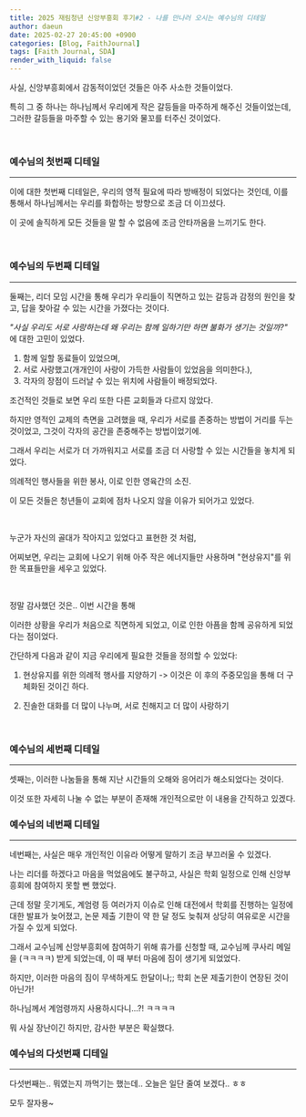 ```yaml
---
title: 2025 재림청년 신앙부흥회 후기#2 - 나를 만나러 오시는 예수님의 디테일
author: daeun
date: 2025-02-27 20:45:00 +0900
categories: [Blog, FaithJournal]
tags: [Faith Journal, SDA]
render_with_liquid: false
---
```


사실, 신앙부흥회에서 감동적이었던 것들은 아주 사소한 것들이었다. 

특히 그 중 하나는 하나님께서 우리에게 작은 갈등들을 마주하게 해주신 것들이었는데, 그러한 갈등들을 마주할 수 있는 용기와 물꼬를 터주신 것이었다. 

<br>

### 예수님의 첫번째 디테일

--- 

이에 대한 첫번째 디테일은, 우리의 영적 필요에 따라 방배정이 되었다는 것인데, 이를 통해서 하나님께서는 우리를 화합하는 방향으로 조금 더 이끄셨다. 

이 곳에 솔직하게 모든 것들을 말 할 수 없음에 조금 안타까움을 느끼기도 한다. 

<span style="display: none;">
  
  첫번째는 우리의 필요에 따라 방배정이 되었다는 것이었는데, 여자방은 사실 서로 갈등이 있는 사람들 끼리 방이 배정이 되었었다. 
  
  불안정한 사람을 어려워 하던 한 언니와, 그 사람. 
  엄격한 사람들과, 통제를 어려워하고 상처받는 사람.
  묘한 울림에 서로 대화를 어려워 하는 사람들.. 

  그들이 서로 함께 시간을 보냄으로써, 함께 있어도 괜찮다는 위로와 위안을 받는 시간을 가지게 되었다. 
  
</span>

<br>

### 예수님의 두번째 디테일

--- 

둘째는, 리더 모임 시간을 통해 우리가 우리들이 직면하고 있는 갈등과 감정의 원인을 찾고, 답을 찾아갈 수 있는 시간을 가졌다는 것이다. 

*"사실 우리도 서로 사랑하는데 왜 우리는 함께 일하기만 하면 불화가 생기는 것일까?"* 에 대한 고민이 있었다. 

1) 함께 일할 동료들이 있었으며,
2) 서로 사랑했고(개개인이 사랑이 가득한 사람들이 있었음을 의미한다.),
3) 각자의 장점이 드러날 수 있는 위치에 사람들이 배정되었다.

조건적인 것들로 보면 우리 또한 다른 교회들과 다르지 않았다.

하지만 영적인 교제의 측면을 고려했을 때, 우리가 서로를 존중하는 방법이 거리를 두는 것이었고, 그것이 각자의 공간을 존중해주는 방법이었기에.

그래서 우리는 서로가 더 가까워지고 서로를 조금 더 사랑할 수 있는 시간들을 놓치게 되었다.

의례적인 행사들을 위한 봉사, 이로 인한 영육간의 소진. 

이 모든 것들은 청년들이 교회에 점차 나오지 않을 이유가 되어가고 있었다. 

<br>

누군가 자신의 골대가 작아지고 있었다고 표현한 것 처럼, 

어찌보면, 우리는 교회에 나오기 위해 아주 작은 에너지들만 사용하며 "현상유지"를 위한 목표들만을 세우고 있었다. 

<br>

정말 감사했던 것은.. 이번 시간을 통해

이러한 상황을 우리가 처음으로 직면하게 되었고, 이로 인한 아픔을 함께 공유하게 되었다는 점이었다. 

간단하게 다음과 같이 지금 우리에게 필요한 것들을 정의할 수 있었다: 

1. 현상유지를 위한 의례적 행사를 지양하기 -> 이것은 이 후의 주중모임을 통해 더 구체화된 것이긴 하다.

2. 진솔한 대화를 더 많이 나누며, 서로 친해지고 더 많이 사랑하기

<br>


### 예수님의 세번째 디테일

--- 

셋째는, 이러한 나눔들을 통해 지난 시간들의 오해와 응어리가 해소되었다는 것이다. 

이것 또한 자세히 나눌 수 없는 부분이 존재해 개인적으로만 이 내용을 간직하고 있겠다. 

<span style="display: none;">
  
  사실 작년에 회장단을 하면서 타인에 대한 오해와 불편한 마음들이 생기게 되었는데, 

  다른 이를 통해 그 사람이 하고자 했던 말들이 아닌 다른 말들을 전해 듣게 되었던 것이 나는 매우 힘들었다. 

  하지만, 나중에 알게 되었는데, 그 사람은 나에게 그런 이야기를 하고 싶었던 것이 아니었다. 

  사실은 우리가 서로를 배려하고, 서로를 위하는 마음을 가지고 있었다는 것을 왜 몰랐을까? 

  조금 더 따뜻한 마음으로 마무리 할 수 있었던 시간들이 안타까울 뿐이다. 
  
</span>
   

### 예수님의 네번째 디테일

--- 

네번째는, 사실은 매우 개인적인 이유라 어떻게 말하기 조금 부끄러울 수 있겠다. 

나는 리더를 하겠다고 마음을 먹었음에도 불구하고, 사실은 학회 일정으로 인해 신앙부흥회에 참여하지 못할 뻔 했었다. 

근데 정말 웃기게도, 계엄령 등 여러가지 이슈로 인해 대전에서 학회를 진행하는 일정에 대한 발표가 늦어졌고, 논문 제출 기한이 약 한 달 정도 늦춰져 상당히 여유로운 시간을 가질 수 있게 되었다. 

그래서 교수님께 신앙부흥회에 참여하기 위해 휴가를 신청할 때, 교수님께 쿠사리 메일을 (ㅋㅋㅋㅋ) 받게 되었는데, 이 때 부터 마음에 짐이 생기게 되었었다. 

하지만, 이러한 마음의 짐이 무색하게도 한달이나;; 학회 논문 제출기한이 연장된 것이 아닌가! 

하나님께서 계엄령까지 사용하시다니...?! ㅋㅋㅋㅋ

뭐 사실 장난이긴 하지만, 감사한 부분은 확실했다. 

### 예수님의 다섯번째 디테일

--- 

다섯번째는.. 뭐였는지 까먹기는 했는데.. 오늘은 일단 줄여 보겠다.. ㅎㅎ 

모두 잘자용~
